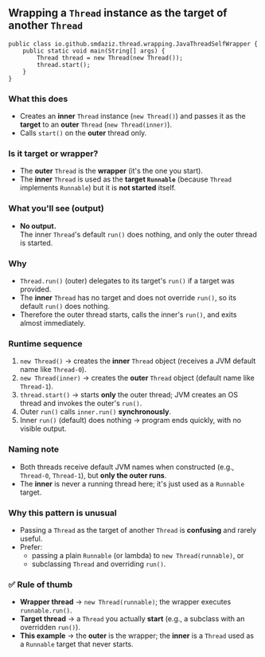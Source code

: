 ## Wrapping a `Thread` instance as the target of another `Thread`

```
public class io.github.smdaziz.thread.wrapping.JavaThreadSelfWrapper {
    public static void main(String[] args) {
        Thread thread = new Thread(new Thread());
        thread.start();
    }
}
```

### What this does
-   Creates an **inner** `Thread` instance (`new Thread()`) and passes it as the **target** to an **outer** `Thread` (`new Thread(inner)`).
-   Calls `start()` on the **outer** thread only.

### Is it target or wrapper?
-   The **outer** `Thread` is the **wrapper** (it's the one you start).
-   The **inner** `Thread` is used as the **target `Runnable`** (because `Thread` implements `Runnable`) but it is **not started** itself.

### What you'll see (output)
-   **No output.**\
    The inner `Thread`'s default `run()` does nothing, and only the outer thread is started.

### Why
-   `Thread.run()` (outer) delegates to its target's `run()` if a target was provided.
-   The **inner** `Thread` has no target and does not override `run()`, so its default `run()` does nothing.
-   Therefore the outer thread starts, calls the inner's `run()`, and exits almost immediately.

### Runtime sequence

1.  `new Thread()` → creates the **inner** `Thread` object (receives a JVM default name like `Thread-0`).
2.  `new Thread(inner)` → creates the **outer** `Thread` object (default name like `Thread-1`).
3.  `thread.start()` → starts **only** the outer thread; JVM creates an OS thread and invokes the outer's `run()`.
4.  Outer `run()` calls `inner.run()` **synchronously**.
5.  Inner `run()` (default) does nothing → program ends quickly, with no visible output.

### Naming note
-   Both threads receive default JVM names when constructed (e.g., `Thread-0`, `Thread-1`), but **only the outer runs**.
-   The **inner** is never a running thread here; it's just used as a `Runnable` target.

### Why this pattern is unusual
-   Passing a `Thread` as the target of another `Thread` is **confusing** and rarely useful.
-   Prefer:
    -   passing a plain `Runnable` (or lambda) to `new Thread(runnable)`, or
    -   subclassing `Thread` and overriding `run()`.

### ✅ Rule of thumb
-   **Wrapper thread** → `new Thread(runnable)`; the wrapper executes `runnable.run()`.
-   **Target thread** → a `Thread` you actually **start** (e.g., a subclass with an overridden `run()`).
-   **This example** → the **outer** is the wrapper; the **inner** is a `Thread` used as a `Runnable` target that never starts.
